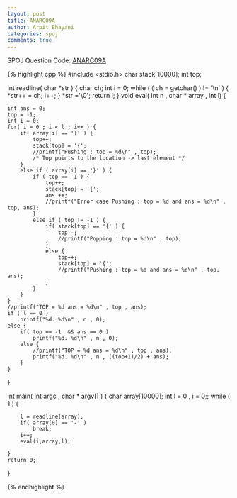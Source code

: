 ```yaml
---
layout: post
title: ANARC09A
author: Arpit Bhayani
categories: spoj
comments: true
---
```


SPOJ Question Code: [ANARC09A](http://www.spoj.com/problems/ANARC09A/)

{% highlight cpp %}
#include <stdio.h>
char stack[10000];
int top;

int readline( char *str ) {
        char ch;
	int i = 0;
        while ( ( ch = getchar() ) != '\n' ) {
                *str++ = ch;
		i++;
	}
        *str ='\0';
        return i;
}
void eval( int n , char * array , int l) {

	int ans = 0;
	top = -1;
	int i = 0;
	for( i = 0 ; i < l ; i++ ) {
		if( array[i] == '{' ) {
			top++;
			stack[top] = '{';
			//printf("Pushing : top = %d\n" , top);
			/* Top points to the location -> last element */
		}
		else if ( array[i] == '}' ) {
			if ( top == -1 ) {
				top++;
				stack[top] = '{';
				ans ++;
				//printf("Error case Pushing : top = %d and ans = %d\n" , top, ans);
			}
			else if ( top != -1 ) {
				if( stack[top] == '{' ) {
					top--;
					//printf("Popping : top = %d\n" , top);
				}
				else {
					top++;
					stack[top] = '{';
					//printf("Pushing : top = %d and ans = %d\n" , top, ans);
				}
			}
		}
	}
	//printf("TOP = %d ans = %d\n" , top , ans);	
	if ( l == 0 )
		printf("%d. %d\n" , n , 0);
	else {
		if( top == -1  && ans == 0 )
			printf("%d. %d\n" , n , 0);
		else {
			//printf("TOP = %d ans = %d\n" , top , ans);
			printf("%d. %d\n" , n , ((top+1)/2) + ans);
		}
	}
}

int main( int argc , char * argv[] ) {
	char array[10000];
	int l = 0 , i = 0;;
	while ( 1 ) {

		l = readline(array);
		if( array[0] == '-' )
			break;
		i++;
		eval(i,array,l);

	}
	return 0;
}

{% endhighlight %}